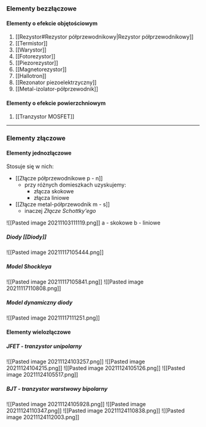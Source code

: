 ### Elementy bezzłączowe
#### Elementy o efekcie objętościowym
1. [[Rezystor#Rezystor półprzewodnikowy|Rezystor półprzewodnikowy]]
2. [[Termistor]]
3. [[Warystor]]
4. [[Fotorezystor]]
5. [[Piezorezystor]]
6. [[Magnetorezystor]]
7. [[Hallotron]]
8. [[Rezonator piezoelektrzyczny]]
9. [[Metal-izolator-półprzewodnik]]

#### Elementy o efekcie powierzchniowym
1. [[Tranzystor MOSFET]]

---

### Elementy złączowe
#### Elementy jednozłączowe
Stosuje się w nich:
- [[Złącze półprzewodnikowe p - n]]
	- przy różnych domieszkach uzyskujemy:
		- złącza skokowe
		- złącza liniowe
- [[Złącze metal-półprzewodnik m - s]]
	- inaczej *Złącze Schottky'ego*

![[Pasted image 20211103111119.png]]
a - skokowe
b - liniowe

##### Diody [[Diody]]
![[Pasted image 20211117105444.png]]

##### Model Shockleya
![[Pasted image 20211117105841.png]]
![[Pasted image 20211117110808.png]]

##### Model dynamiczny diody
![[Pasted image 20211117111251.png]]

#### Elementy wielozłączowe
##### JFET - tranzystor unipolarny
![[Pasted image 20211124103257.png]]
![[Pasted image 20211124104215.png]]
![[Pasted image 20211124105126.png]]
![[Pasted image 20211124105517.png]]

##### BJT - tranzystor warstwowy bipolarny
![[Pasted image 20211124105928.png]]
![[Pasted image 20211124110347.png]]
![[Pasted image 20211124110838.png]]
![[Pasted image 20211124112003.png]]
